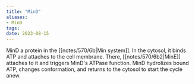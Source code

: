 ```yaml
---
title: "MinD"
aliases:
- MinD
tags:
date: 2023-08-15
---
```

MinD a protein in the [[notes/570/6b|Min system]]. In the cytosol, it binds ATP and attaches to the cell membrane. There, [[notes/570/6b2|MinE]] attaches to it and triggers MinD's ATPase function. MinD hydrolizes bound ATP, changes conformation, and returns to the cytosol to start the cycle anew.